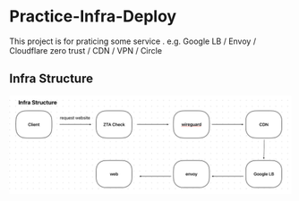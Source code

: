 # Practice-Infra-Deploy
This project is for praticing some service . e.g. Google LB / Envoy / Cloudflare zero trust / CDN / VPN / Circle


## Infra Structure
![Infra](./structure-png/Infra-Structure.png)